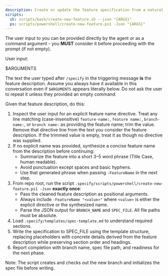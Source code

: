 ```yaml
---
description: Create or update the feature specification from a natural language feature description.
scripts:
  sh: scripts/bash/create-new-feature.sh --json "{ARGS}"
  ps: scripts/powershell/create-new-feature.ps1 -Json "{ARGS}"
---
```


The user input to you can be provided directly by the agent or as a command argument - you **MUST** consider it before proceeding with the prompt (if not empty).

User input:

$ARGUMENTS

The text the user typed after `/specify` in the triggering message **is** the feature description. Assume you always have it available in this conversation even if `$ARGUMENTS` appears literally below. Do not ask the user to repeat it unless they provided an empty command.

Given that feature description, do this:

1. Inspect the user input for an explicit feature name directive. Treat any line matching (case-insensitive) `feature-name:`, `feature name:`, `branch-name:`, or `branch name:` as providing the feature name; trim the value. Remove that directive line from the text you consider the feature description. If the trimmed value is empty, treat it as though no directive was supplied.
2. If no explicit name was provided, synthesize a concise feature name from the description before continuing:
   - Summarize the feature into a short 3–5 word phrase (Title Case, human readable).
   - Avoid punctuation except spaces and basic hyphens.
   - Use that generated phrase when passing `-FeatureName` in the next step.
3. From repo root, run the script `.specify/scripts/powershell/create-new-feature.ps1 -Json` **exactly once**:
   - Pass the cleaned feature description as positional arguments.
   - Always include `-FeatureName "<value>"` where `<value>` is either the explicit directive or the synthesized name.
   - Parse the JSON output for `BRANCH_NAME` and `SPEC_FILE`. All file paths must be absolute.
4. Load `.specify/templates/spec-template.md` to understand required sections.
5. Write the specification to SPEC_FILE using the template structure, replacing placeholders with concrete details derived from the feature description while preserving section order and headings.
6. Report completion with branch name, spec file path, and readiness for the next phase.

Note: The script creates and checks out the new branch and initializes the spec file before writing.
